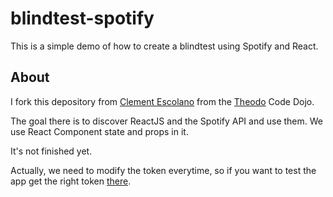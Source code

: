 # blindtest-spotify

This is a simple demo of how to create a blindtest using Spotify and React.

## About

I fork this depository from [Clement Escolano](https://github.com/clement-escolano) from the [Theodo](https://www.theodo.fr/) Code Dojo.

The goal there is to discover ReactJS and the Spotify API and use them. 
We use React Component state and props in it.

It's not finished yet.

Actually, we need to modify the token everytime, 
so if you want to test the app get the right token [there](https://developer.spotify.com/console/get-current-user-saved-tracks/?market=FR&limit=15&offset=0).

